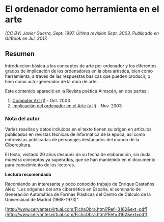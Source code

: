 # El ordenador como herramienta en el arte

_\(CC BY\) Javier Guerra, Sept. 1997. Última revisión Sept. 2003. Publicado en GitBook en Jul. 2017._

## Resumen

Introduccion básica a los conceptos de arte por ordenador y los diferentes grados de implicación de los ordenadores en la obra artística, bien como herramienta, a través de las respuestas basicas que pueden producir, o bien como auto-generador de la obra de arte.

Este contenido apareció en la Revista poética Almacén, en dos partes::

1. [Computer Art \(I\)](http://www.librodenotas.com/almacen/Archivos/004652.html#4652) - Oct. 2003
2. [Implicación del ordenador en el Arte \(y II\)](http://www.librodenotas.com/almacen/Archivos/004653.html#004653) - Nov. 2003

### Nota del autor

Varias reseñas y datos incluidos en el texto tienen su origen en artículos publicados en revistas técnicas de Informática de la época, así como entrevistas públicadas de personajes destacados del mundo de la Cibercultura.

El texto, visitado 20 años después de su fecha de elaboración, sin duda muestra conceptos ya superados, que se han mantenido en el documento para conocimiento de los lectores.

**Lectura recomendada**

Recomiendo un interesante y poco conocido trabajo de Enrique Castaños Alés: "Los orígenes del arte cibernético en España, el seminario de Generación Automática de Formas Plásticas del Centro de Cálculo de la Universidad de Madrid \(1968-1973\)".

[http://www.cervantesvirtual.com/FichaObra.html?Ref=3162&ext=pdf](http://www.cervantesvirtual.com/FichaObra.html?Ref=3162&ext=pdf)

